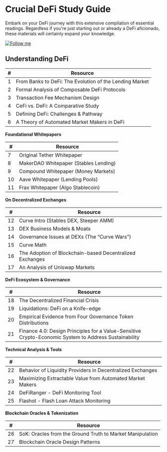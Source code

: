  <h1> Crucial DeFi Study Guide </h1>

Embark on your DeFi journey with this extensive compilation of essential readings. Regardless if you're just starting out or already a DeFi aficionado, these materials will certainly expand your knowledge.

[![Follow me](https://img.shields.io/badge/linkedin-follow%20me-blue)](https://www.linkedin.com/in/behrouz-torabi-409500173/)


<h2> Understanding DeFi </h2>

| # | Resource |
|---|---|
| 1 | From Banks to DeFi: The Evolution of the Lending Market |
| 2 | Formal Analysis of Composable DeFi Protocols |
| 3 | Transaction Fee Mechanism Design |
| 4 | CeFi vs. DeFi: A Comparative Study |
| 5 | Defining DeFi: Challenges & Pathway |
| 6 | A Theory of Automated Market Makers in DeFi |

**Foundational Whitepapers**

| # | Resource |
|---|---|
| 7 | Original Tether Whitepaper |
| 8 | MakerDAO Whitepaper (Stables Lending) |
| 9 | Compound Whitepaper (Money Markets) |
| 10 | Aave Whitepaper (Lending Pools) |
| 11 | Frax Whitepaper (Algo Stablecoin) |

**On Decentralized Exchanges**

| # | Resource |
|---|---|
| 12 | Curve Intro (Stables DEX, Steeper AMM) |
| 13 | DEX Business Models & Moats |
| 14 | Governance Issues at DEXs (The “Curve Wars”) |
| 15 | Curve Math |
| 16 | The Adoption of Blockchain-based Decentralized Exchanges |
| 17 | An Analysis of Uniswap Markets |

**DeFi Ecosystem & Governance**

| # | Resource |
|---|---|
| 18 | The Decentralized Financial Crisis |
| 19 | Liquidations: DeFi on a Knife-edge |
| 20 | Empirical Evidence from Four Governance Token Distributions |
| 21 | Finance 4.0: Design Principles for a Value-Sensitive Crypto-Economic System to Address Sustainability |

**Technical Analysis & Tools**

| # | Resource |
|---|---|
| 22 | Behavior of Liquidity Providers in Decentralized Exchanges |
| 23 | Maximizing Extractable Value from Automated Market Makers |
| 24 | DeFiRanger - DeFi Monitoring Tool |
| 25 | Flashot - Flash Loan Attack Monitoring |

**Blockchain Oracles & Tokenization**

| # | Resource |
|---|---|
| 26 | SoK: Oracles from the Ground Truth to Market Manipulation |
| 27 | Blockchain Oracle Design Patterns |
